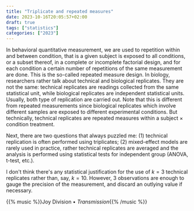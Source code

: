 ```yaml
---
title: "Triplicate and repeated measures"
date: 2023-10-16T20:05:57+02:00
draft: true
tags: ["statistics"]
categories: ["2023"]
---
```


In behavioral quantitative measurement, we are used to repetition within and between condition, that is a given subject is exposed to all conditions, or a subset thereof, in a complete or incomplete factorial design, and for each condition a certain number of repetitions of the same measurement are done. This is the so-called repeated measure design. In biology, researchers rather talk about technical and biological replicates. They are not the same: technical replicates are readings collected from the same statistical unit, while biological replicates are independent statistical units. Usually, both type of replication are carried out. Note that this is different from repeated measurements since biological replicates which involve different samples are exposed to different experimental conditions. But technically, technical replicates are repeated measures within a subject $\times$ condition treatment.

Next, there are two questions that always puzzled me: (1) technical replication is often performed using triplicates; (2) mixed-effect models are rarely used in practice, rather technical replicates are averaged and the analysis is performed using statistical tests for independent group (ANOVA, t-test, etc.).

I don't think there's any statistical justification for the use of $k=3$ technical replicates rather than, say, $k=10$. However, 3 observations are enough to gauge the precision of the measurement, and discard an outlying value if necessary.

{{% music %}}Joy Division • _Transmission_{{% /music %}}
